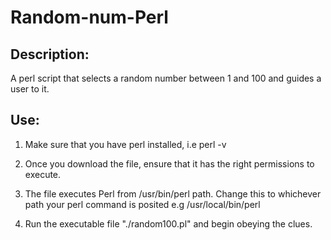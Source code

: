 Random-num-Perl
===============

Description:
-----------
A perl script that selects a random number between 1 and 100 and guides a user to it.

Use:
---

1. Make sure that you have perl installed, i.e perl -v

2. Once you download the file, ensure that it has the right permissions to execute.

3. The file executes Perl from /usr/bin/perl path. Change this to whichever path your perl command is posited
   e.g /usr/local/bin/perl
  
4. Run the executable file "./random100.pl" and begin obeying the clues.




